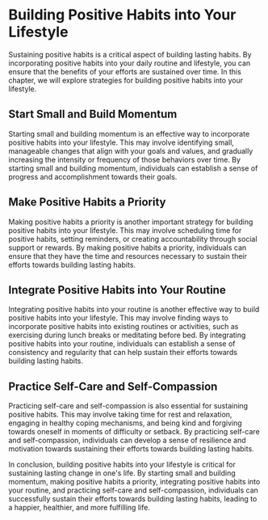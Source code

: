 Building Positive Habits into Your Lifestyle
===================================================================================

Sustaining positive habits is a critical aspect of building lasting habits. By incorporating positive habits into your daily routine and lifestyle, you can ensure that the benefits of your efforts are sustained over time. In this chapter, we will explore strategies for building positive habits into your lifestyle.

Start Small and Build Momentum
------------------------------

Starting small and building momentum is an effective way to incorporate positive habits into your lifestyle. This may involve identifying small, manageable changes that align with your goals and values, and gradually increasing the intensity or frequency of those behaviors over time. By starting small and building momentum, individuals can establish a sense of progress and accomplishment towards their goals.

Make Positive Habits a Priority
-------------------------------

Making positive habits a priority is another important strategy for building positive habits into your lifestyle. This may involve scheduling time for positive habits, setting reminders, or creating accountability through social support or rewards. By making positive habits a priority, individuals can ensure that they have the time and resources necessary to sustain their efforts towards building lasting habits.

Integrate Positive Habits into Your Routine
-------------------------------------------

Integrating positive habits into your routine is another effective way to build positive habits into your lifestyle. This may involve finding ways to incorporate positive habits into existing routines or activities, such as exercising during lunch breaks or meditating before bed. By integrating positive habits into your routine, individuals can establish a sense of consistency and regularity that can help sustain their efforts towards building lasting habits.

Practice Self-Care and Self-Compassion
--------------------------------------

Practicing self-care and self-compassion is also essential for sustaining positive habits. This may involve taking time for rest and relaxation, engaging in healthy coping mechanisms, and being kind and forgiving towards oneself in moments of difficulty or setback. By practicing self-care and self-compassion, individuals can develop a sense of resilience and motivation towards sustaining their efforts towards building lasting habits.

In conclusion, building positive habits into your lifestyle is critical for sustaining lasting change in one's life. By starting small and building momentum, making positive habits a priority, integrating positive habits into your routine, and practicing self-care and self-compassion, individuals can successfully sustain their efforts towards building lasting habits, leading to a happier, healthier, and more fulfilling life.
